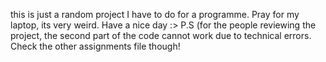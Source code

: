 this is just a random project I have to do for a programme.
Pray for my laptop, its very weird. 
Have a nice day :>
P.S (for the people reviewing the project, the second part of the code cannot work due to technical errors. 
Check the other assignments file though!
